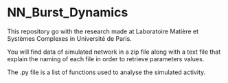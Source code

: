 # NN_Burst_Dynamics
This repository go with the research made at Laboratoire Matière et Systèmes Complexes in Université de Paris. 

You will find data of simulated network in a zip file along with a text file that explain the naming of each file in order to 
retrieve parameters values. 

The .py file is a list of functions used to analyse the simulated activity. 
